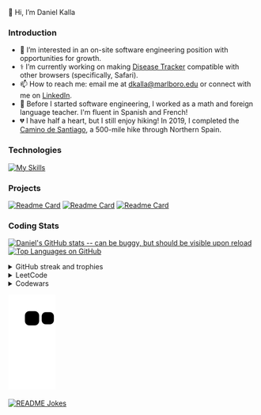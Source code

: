 👋 Hi, I’m Daniel Kalla

### Introduction

- 👀 I’m interested in an on-site software engineering position with opportunities for growth.
- ⚕️ I’m currently working on making [Disease Tracker](https://dtkalla.github.io/Disease-Tracker/) compatible with other browsers (specifically, Safari).
- 📫 How to reach me: email me at dkalla@marlboro.edu or connect with me on [LinkedIn](www.linkedin.com/in/daniel-kalla).
- 🍎 Before I started software engineering, I worked as a math and foreign language teacher.  I'm fluent in Spanish and French!
- 💔 I have half a heart, but I still enjoy hiking!  In 2019, I completed the [Camino de Santiago](https://www.responsiblevacation.com/ImagesClient/dtg-nc9430-caminoDeSantiago-FrenchWay-route-map.jpg), a 500-mile hike through Northern Spain.
<!-- - 💞️ I’m looking to collaborate on ... -->



### Technologies

<!-- [![My Skills](https://skills.thijs.gg/icons?i=js,react,redux,mongodb,express,nodejs,d3,ruby,rails,py,html,css,sqlite,r&perline=7)](https://skills.thijs.gg) -->
<!-- [![My Skills](https://skills.thijs.gg/icons?i=js,react,redux,express,nodejs,d3,ruby,rails,py,html,css,vscode,postman,git,sqlite,r&perline=8&theme=light)](https://skills.thijs.gg) -->

[![My Skills](https://skills.thijs.gg/icons?i=js,react,redux,mongodb,express,nodejs,d3,ruby,rails,py,html,css,sass,webpack,vscode,postman,git,sqlite,r,latex&perline=10)](https://skills.thijs.gg)

### Projects

[![Readme Card](https://github-readme-stats.vercel.app/api/pin/?username=dtkalla&repo=WaterBnB)](https://github.com/dtkalla/WaterBnB)
[![Readme Card](https://github-readme-stats.vercel.app/api/pin/?username=dtkalla&repo=Disease-Tracker)](https://github.com/dtkalla/Disease-Tracker)
[![Readme Card](https://github-readme-stats.vercel.app/api/pin/?username=dtkalla&repo=Choose-Your-News)](https://github.com/dtkalla/Choose-Your-News)


### Coding Stats

[![Daniel's GitHub stats -- can be buggy, but should be visible upon reload](https://github-readme-stats-dtkalla.vercel.app/api?username=dtkalla&count_private=true&show_icons=true&theme=transparent)](https://github.com/dtkalla/github-readme-stats)
[![Top Languages on GitHub](https://github-readme-stats-dtkalla.vercel.app/api/top-langs/?username=dtkalla&layout=compact&langs_count=6&exclude_repo=portfolio-site)](https://github.com/dtkalla/github-readme-stats)
<details><summary>GitHub streak and trophies</summary>
<img src="https://github-readme-streak-stats.herokuapp.com/?user=dtkalla&theme=tokyonight" alt="mystreak"/>
<img src="https://github-profile-trophy.vercel.app/?username=dtkalla&theme=juicyfresh&no-bg=true&rank=-C" />
</details>


<!-- [![Daniel's wakatime stats](https://github-readme-stats.vercel.app/api/wakatime?username=@dtkalla&layout=compact&langs_count=6&custom_title=Wakatime%20Stats%20(Past%20Seven%20Days))](https://github.com/anuraghazra/github-readme-stats) -->
  


<details><summary>LeetCode</summary>
  
<a href='https://leetcode.com/dtkalla/'>LeetCode Profile</a>
  
[![Daniel's LeetCode stats -- top 1% of users by number of problems solved, 1,782 contest rating](https://leetcode-stats-six.vercel.app/api?username=dtkalla)](https://github.com/madushadhanushka/github-readme)

![LeetCode Badges -- 12 study plan badges earned](https://leetcode-badge-showcase.vercel.app/api?username=dtkalla&filter=study)
 
<!--  <img src="https://leetcode-badge-showcase.vercel.app/api?username=dtkalla" alt="LeetCode Badges"/> -->

</details>


<details><summary>Codewars</summary>

<a href='https://www.codewars.com/users/dkalla'>Codewars Profile</a>
  
![Daniel's Codewars stats -- 1,814 honor, 3 kyu](https://www.codewars.com/users/dkalla/badges/large)

![More Codewars stats -- top 2% of users | Ruby (3 kyu) | Python (3 kyu) | JavaScript (4 kyu) | SQL (6 kyu)](https://github.r2v.ch/codewars?user=dkalla&top_languages=true)

  
</details>
 

 ![Snake animation](https://github.com/dtkalla/dtkalla/blob/output/github-contribution-snake.svg)

<a href="https://readme-jokes.vercel.app"><img align="center" src="https://readme-jokes.vercel.app/api" alt="README Jokes"></a>





<!---
dtkalla/dtkalla is a ✨ special ✨ repository because its `README.md` (this file) appears on your GitHub profile.
You can click the Preview link to take a look at your changes.
--->
